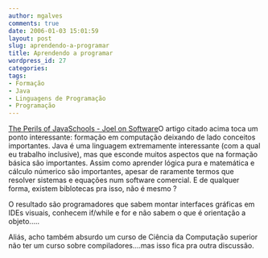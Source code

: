 ```yaml
---
author: mgalves
comments: true
date: 2006-01-03 15:01:59
layout: post
slug: aprendendo-a-programar
title: Aprendendo a programar
wordpress_id: 27
categories:
tags:
- Formação
- Java
- Linguagens de Programação
- Programação
---
```


[The Perils of JavaSchools - Joel on Software](http://www.joelonsoftware.com/articles/ThePerilsofJavaSchools.html)O artigo citado acima toca um ponto interessante: formação em computação deixando de lado conceitos importantes. Java é uma linguagem extremamente interessante (com a qual eu trabalho inclusive), mas que esconde muitos aspectos que na formação básica são importantes. Assim como aprender lógica pura e matemática e cálculo númerico são importantes, apesar de raramente termos  que resolver sistemas e equações num software comercial. E de qualquer forma, existem biblotecas pra isso, não é mesmo ?

O resultado são programadores que sabem montar interfaces gráficas em IDEs visuais, conhecem if/while e for e não sabem o que é orientação a objeto.....

Aliás, acho também absurdo um curso de Ciência da Computação superior não ter um curso sobre compiladores....mas isso fica pra outra discussão.
